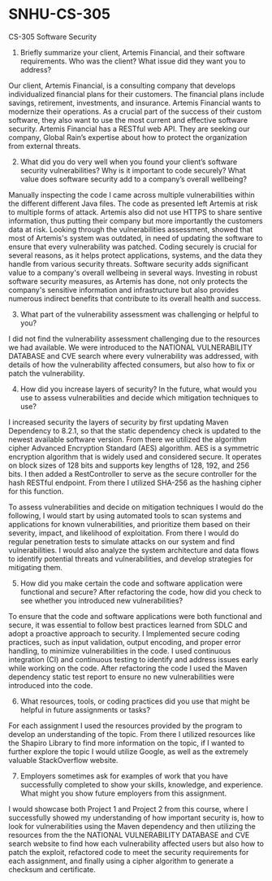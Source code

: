 # SNHU-CS-305
CS-305 Software Security

1. Briefly summarize your client, Artemis Financial, and their software requirements. Who was the client? What issue did they want you to address?

Our client, Artemis Financial, is a consulting company that develops individualized financial plans for their customers. The financial plans include savings, retirement, investments, and insurance. Artemis Financial wants to modernize their operations. As a crucial part of the success of their custom software, they also want to use the most current and effective software security. Artemis Financial has a RESTful web API. They are seeking our company, Global Rain’s expertise about how to protect the organization from external threats.

2. What did you do very well when you found your client’s software security vulnerabilities? Why is it important to code securely? What value does software security add to a company’s overall wellbeing?

Manually inspecting the code I came across multiple vulnerabilities within the different different Java files. The code as presented left Artemis at risk to multiple forms of attack. Artemis also did not use HTTPS to share sentive information, thus putting their company but more importantly the customers data at risk. Looking through the vulnerabilities assessment, showed that most of Artemis's system was outdated, in need of updating the software to ensure that every vulnerability was patched. Coding securely is crucial for several reasons, as it helps protect applications, systems, and the data they handle from various security threats. Software security adds significant value to a company's overall wellbeing in several ways. Investing in robust software security measures, as Artemis has done, not only protects the company's sensitive information and infrastructure but also provides numerous indirect benefits that contribute to its overall health and success.

3. What part of the vulnerability assessment was challenging or helpful to you?

I did not find the vulnerability assessment challenging due to the resources we had available. We were introduced to the NATIONAL VULNERABILITY DATABASE and CVE search where every vulnerability was addressed, with details of how the vulnerability affected consumers, but also how to fix or patch the vulnerability.

4. How did you increase layers of security? In the future, what would you use to assess vulnerabilities and decide which mitigation techniques to use?

I increased security the layers of security by first updating Maven Dependency to 8.2.1, so that the static dependency check is updated to the newest available software version. From there we utilized the algorithm cipher Advanced Encryption Standard (AES) algorithm. AES is a symmetric encryption algorithm that is widely used and considered secure. It operates on block sizes of 128 bits and supports key lengths of 128, 192, and 256 bits. I then added a RestController to serve as the secure controller for the hash RESTful endpoint. From there I utilized SHA-256 as the hashing cipher for this function.

To assess vulnerabilities and decide on mitigation techniques I would do the following, I would start by using automated tools to scan systems and applications for known vulnerabilities, and prioritize them based on their severity, impact, and likelihood of exploitation. From there I would do regular penetration tests to simulate attacks on our system and find vulnerabilities. I would also analyze the system architecture and data flows to identify potential threats and vulnerabilities, and develop strategies for mitigating them.

5. How did you make certain the code and software application were functional and secure? After refactoring the code, how did you check to see whether you introduced new vulnerabilities?

To ensure that the code and software applications were both functional and secure, it was essential to follow best practices learned from SDLC and adopt a proactive approach to security. I Implemented secure coding practices, such as input validation, output encoding, and proper error handling, to minimize vulnerabilities in the code. I used continuous integration (CI) and continuous testing to identify and address issues early while working on the code. After refactoring the code I used the Maven dependency static test report to ensure no new vulnerabilities were introduced into the code.

6. What resources, tools, or coding practices did you use that might be helpful in future assignments or tasks?

For each assignment I used the resources provided by the program to develop an understanding of the topic. From there I utilized resources like the Shapiro Library to find more information on the topic, if I wanted to further explore the topic I would utilize Google, as well as the extremely valuable StackOverflow website. 

7. Employers sometimes ask for examples of work that you have successfully completed to show your skills, knowledge, and experience. What might you show future employers from this assignment.

I would showcase both Project 1 and Project 2 from this course, where I successfully showed my understanding of how important security is, how to look for vulnerabilities using the Maven dependency and then utilizing the resources from the the NATIONAL VULNERABILITY DATABASE and CVE search website to find how each vulnerability affected users but also how to patch the exploit, refactored code to meet the security requirements for each assignment, and finally using a cipher algorithm to generate a checksum and certificate.
